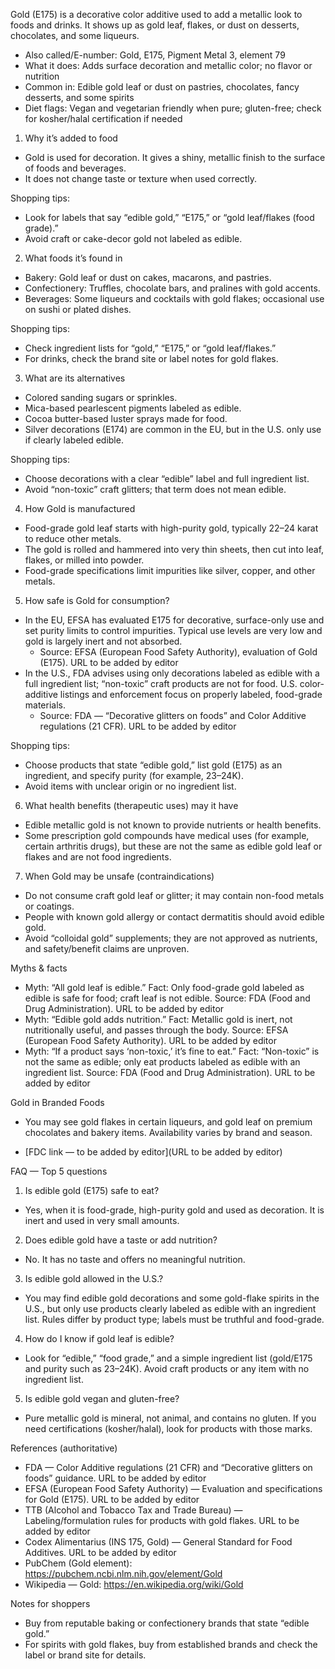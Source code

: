 Gold (E175) is a decorative color additive used to add a metallic look to foods and drinks. It shows up as gold leaf, flakes, or dust on desserts, chocolates, and some liqueurs.

<!--more-->

- Also called/E-number: Gold, E175, Pigment Metal 3, element 79
- What it does: Adds surface decoration and metallic color; no flavor or nutrition
- Common in: Edible gold leaf or dust on pastries, chocolates, fancy desserts, and some spirits
- Diet flags: Vegan and vegetarian friendly when pure; gluten-free; check for kosher/halal certification if needed

1) Why it’s added to food
- Gold is used for decoration. It gives a shiny, metallic finish to the surface of foods and beverages.
- It does not change taste or texture when used correctly.

Shopping tips:
- Look for labels that say “edible gold,” “E175,” or “gold leaf/flakes (food grade).”
- Avoid craft or cake-decor gold not labeled as edible.

2) What foods it’s found in
- Bakery: Gold leaf or dust on cakes, macarons, and pastries.
- Confectionery: Truffles, chocolate bars, and pralines with gold accents.
- Beverages: Some liqueurs and cocktails with gold flakes; occasional use on sushi or plated dishes.

Shopping tips:
- Check ingredient lists for “gold,” “E175,” or “gold leaf/flakes.” 
- For drinks, check the brand site or label notes for gold flakes.

3) What are its alternatives
- Colored sanding sugars or sprinkles.
- Mica-based pearlescent pigments labeled as edible.
- Cocoa butter-based luster sprays made for food.
- Silver decorations (E174) are common in the EU, but in the U.S. only use if clearly labeled edible.

Shopping tips:
- Choose decorations with a clear “edible” label and full ingredient list.
- Avoid “non-toxic” craft glitters; that term does not mean edible.

4) How Gold is manufactured
- Food-grade gold leaf starts with high-purity gold, typically 22–24 karat to reduce other metals.
- The gold is rolled and hammered into very thin sheets, then cut into leaf, flakes, or milled into powder.
- Food-grade specifications limit impurities like silver, copper, and other metals.

5) How safe is Gold for consumption?
- In the EU, EFSA has evaluated E175 for decorative, surface-only use and set purity limits to control impurities. Typical use levels are very low and gold is largely inert and not absorbed.
  - Source: EFSA (European Food Safety Authority), evaluation of Gold (E175). URL to be added by editor
- In the U.S., FDA advises using only decorations labeled as edible with a full ingredient list; “non-toxic” craft products are not for food. U.S. color-additive listings and enforcement focus on properly labeled, food-grade materials.
  - Source: FDA — “Decorative glitters on foods” and Color Additive regulations (21 CFR). URL to be added by editor

Shopping tips:
- Choose products that state “edible gold,” list gold (E175) as an ingredient, and specify purity (for example, 23–24K).
- Avoid items with unclear origin or no ingredient list.

6) What health benefits (therapeutic uses) may it have
- Edible metallic gold is not known to provide nutrients or health benefits.
- Some prescription gold compounds have medical uses (for example, certain arthritis drugs), but these are not the same as edible gold leaf or flakes and are not food ingredients.

7) When Gold may be unsafe (contraindications)
- Do not consume craft gold leaf or glitter; it may contain non-food metals or coatings.
- People with known gold allergy or contact dermatitis should avoid edible gold.
- Avoid “colloidal gold” supplements; they are not approved as nutrients, and safety/benefit claims are unproven.

Myths & facts
- Myth: “All gold leaf is edible.” Fact: Only food-grade gold labeled as edible is safe for food; craft leaf is not edible. Source: FDA (Food and Drug Administration). URL to be added by editor
- Myth: “Edible gold adds nutrition.” Fact: Metallic gold is inert, not nutritionally useful, and passes through the body. Source: EFSA (European Food Safety Authority). URL to be added by editor
- Myth: “If a product says ‘non-toxic,’ it’s fine to eat.” Fact: “Non-toxic” is not the same as edible; only eat products labeled as edible with an ingredient list. Source: FDA (Food and Drug Administration). URL to be added by editor

Gold in Branded Foods
- You may see gold flakes in certain liqueurs, and gold leaf on premium chocolates and bakery items. Availability varies by brand and season.

- [FDC link — to be added by editor](URL to be added by editor)

FAQ — Top 5 questions
1) Is edible gold (E175) safe to eat?
- Yes, when it is food-grade, high-purity gold and used as decoration. It is inert and used in very small amounts.

2) Does edible gold have a taste or add nutrition?
- No. It has no taste and offers no meaningful nutrition.

3) Is edible gold allowed in the U.S.?
- You may find edible gold decorations and some gold-flake spirits in the U.S., but only use products clearly labeled as edible with an ingredient list. Rules differ by product type; labels must be truthful and food-grade.

4) How do I know if gold leaf is edible?
- Look for “edible,” “food grade,” and a simple ingredient list (gold/E175 and purity such as 23–24K). Avoid craft products or any item with no ingredient list.

5) Is edible gold vegan and gluten-free?
- Pure metallic gold is mineral, not animal, and contains no gluten. If you need certifications (kosher/halal), look for products with those marks.

References (authoritative)
- FDA — Color Additive regulations (21 CFR) and “Decorative glitters on foods” guidance. URL to be added by editor
- EFSA (European Food Safety Authority) — Evaluation and specifications for Gold (E175). URL to be added by editor
- TTB (Alcohol and Tobacco Tax and Trade Bureau) — Labeling/formulation rules for products with gold flakes. URL to be added by editor
- Codex Alimentarius (INS 175, Gold) — General Standard for Food Additives. URL to be added by editor
- PubChem (Gold element): https://pubchem.ncbi.nlm.nih.gov/element/Gold
- Wikipedia — Gold: https://en.wikipedia.org/wiki/Gold

Notes for shoppers
- Buy from reputable baking or confectionery brands that state “edible gold.” 
- For spirits with gold flakes, buy from established brands and check the label or brand site for details.
